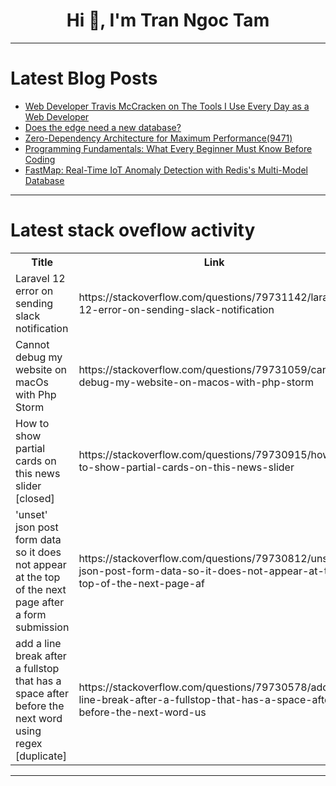 <h1 align="center">Hi 👋, I'm Tran Ngoc Tam</h1>

---

# Latest Blog Posts 
<!-- BLOG-POST-LIST:START -->
- [Web Developer Travis McCracken on The Tools I Use Every Day as a Web Developer](https://dev.to/travis-mccracken-dev/web-developer-travis-mccracken-on-the-tools-i-use-every-day-as-a-web-developer-2n8d)
- [Does the edge need a new database?](https://dev.to/surrealdb/does-the-edge-need-a-new-database-2aic)
- [Zero-Dependency Architecture for Maximum Performance&lpar;9471&rpar;](https://dev.to/socket-use/zero-dependency-architecture-for-maximum-performance9471-j4o)
- [Programming Fundamentals: What Every Beginner Must Know Before Coding](https://dev.to/arokoola_mayowa_4b95d61ed/programming-fundamentals-what-every-beginner-must-know-before-coding-m4n)
- [FastMap: Real-Time IoT Anomaly Detection with Redis&#39;s Multi-Model Database](https://dev.to/jonamarkin/fastmap-real-time-iot-anomaly-detection-with-rediss-multi-model-database-3bg5)
<!-- BLOG-POST-LIST:END -->

---

# Latest stack oveflow activity
<table>
  <tr><th>Title</th><th>Link</th></tr>
  <!-- STACKOVERFLOW:START --><tr><td>Laravel 12 error on sending slack notification</td><td>https://stackoverflow.com/questions/79731142/laravel-12-error-on-sending-slack-notification</td></tr><tr><td>Cannot debug my website on macOs with Php Storm</td><td>https://stackoverflow.com/questions/79731059/cannot-debug-my-website-on-macos-with-php-storm</td></tr><tr><td>How to show partial cards on this news slider [closed]</td><td>https://stackoverflow.com/questions/79730915/how-to-show-partial-cards-on-this-news-slider</td></tr><tr><td>&#39;unset&#39; json post form data so it does not appear at the top of the next page after a form submission</td><td>https://stackoverflow.com/questions/79730812/unset-json-post-form-data-so-it-does-not-appear-at-the-top-of-the-next-page-af</td></tr><tr><td>add a line break after a fullstop that has a space after before the next word using regex [duplicate]</td><td>https://stackoverflow.com/questions/79730578/add-a-line-break-after-a-fullstop-that-has-a-space-after-before-the-next-word-us</td></tr><!-- STACKOVERFLOW:END -->
</table>

---


